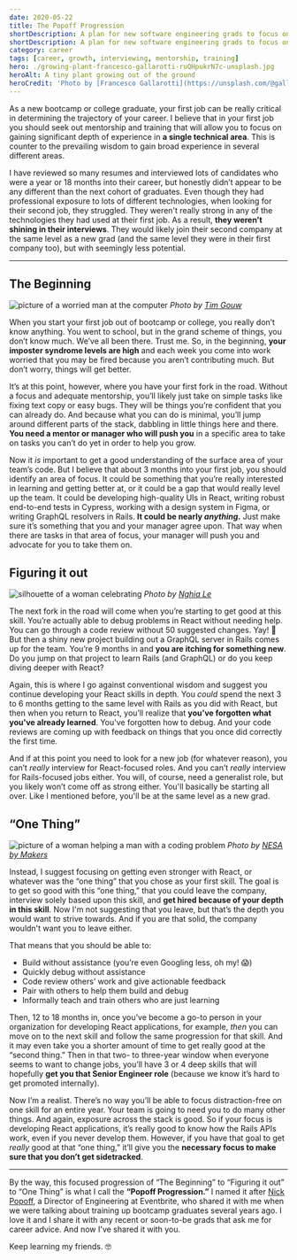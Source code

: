 ```yaml
---
date: 2020-05-22
title: The Popoff Progression
shortDescription: A plan for new software engineering grads to focus on gaining depth in a single technical area to help grow their career
shortDescription: A plan for new software engineering grads to focus on gaining depth in a single technical area to help grow their career
category: career
tags: [career, growth, interviewing, mentorship, training]
hero: ./growing-plant-francesco-gallarotti-ruQHpukrN7c-unsplash.jpg
heroAlt: A tiny plant growing out of the ground
heroCredit: 'Photo by [Francesco Gallarotti](https://unsplash.com/@gallarotti)'
---
```


As a new bootcamp or college graduate, your first job can be really critical in determining the trajectory of your career. I believe that in your first job you should seek out mentorship and training that will allow you to focus on gaining significant depth of experience in **a single technical area**. This is counter to the prevailing wisdom to gain broad experience in several different areas.

I have reviewed so many resumes and interviewed lots of candidates who were a year or 18 months into their career, but honestly didn’t appear to be any different than the next cohort of graduates. Even though they had professional exposure to lots of different technologies, when looking for their second job, they struggled. They weren't really strong in any of the technologies they had used at their first job. As a result, **they weren't shining in their interviews**. They would likely join their second company at the same level as a new grad (and the same level they were in their first company too), but with seemingly less potential.

---

## The Beginning

![picture of a worried man at the computer](./worried-man-at-computer-tim-gouw-1K9T5YiZ2WU-unsplash.jpg) _Photo by [Tim Gouw](https://unsplash.com/@punttim)_

When you start your first job out of bootcamp or college, you really don’t know anything. You went to school, but in the grand scheme of things, you don’t know much. We’ve all been there. Trust me. So, in the beginning, **your imposter syndrome levels are high** and each week you come into work worried that you may be fired because you aren’t contributing much. But don’t worry, things will get better.

It’s at this point, however, where you have your first fork in the road. Without a focus and adequate mentorship, you’ll likely just take on simple tasks like fixing text copy or easy bugs. They will be things you’re confident that you can already do. And because what you can do is minimal, you’ll jump around different parts of the stack, dabbling in little things here and there. **You need a mentor or manager who will push you** in a specific area to take on tasks you can’t do yet in order to help you grow.

Now it _is_ important to get a good understanding of the surface area of your team’s code. But I believe that about 3 months into your first job, you should identify an area of focus. It could be something that you’re really interested in learning and getting better at, or it could be a gap that would really level up the team. It could be developing high-quality UIs in React, writing robust end-to-end tests in Cypress, working with a design system in Figma, or writing GraphQL resolvers in Rails. **It could be nearly _anything_.** Just make sure it’s something that you and your manager agree upon. That way when there are tasks in that area of focus, your manager will push you and advocate for you to take them on.

## Figuring it out

![silhouette of a woman celebrating](./woman-celebrating-silhouette-nghia-le-V3DokM1NQcs-unsplash.jpg) _Photo by [Nghia Le](https://unsplash.com/@lephunghia)_

The next fork in the road will come when you’re starting to get good at this skill. You’re actually able to debug problems in React without needing help. You can go through a code review without 50 suggested changes. Yay! 🎉 But then a shiny new project building out a GraphQL server in Rails comes up for the team. You’re 9 months in and **you are itching for something new**. Do you jump on that project to learn Rails (and GraphQL) or do you keep diving deeper with React?

Again, this is where I go against conventional wisdom and suggest you continue developing your React skills in depth. You _could_ spend the next 3 to 6 months getting to the same level with Rails as you did with React, but then when you return to React, you’ll realize that **you’ve forgotten what you've already learned**. You've forgotten how to debug. And your code reviews are coming up with feedback on things that you once did correctly the first time.

And if at this point you need to look for a new job (for whatever reason), you can’t _really_ interview for React-focused roles. And you can’t _really_ interview for Rails-focused jobs either. You will, of course, need a generalist role, but you likely won’t come off as strong either. You'll basically be starting all over. Like I mentioned before, you'll be at the same level as a new grad.

## “One Thing”

![picture of a woman helping a man with a coding problem](./woman-helping-man-coding-nesa-by-makers-IgUR1iX0mqM-unsplash.jpg) _Photo by [NESA by Makers](https://unsplash.com/@nesabymakers)_

Instead, I suggest focusing on getting even stronger with React, or whatever was the “one thing” that you chose as your first skill. The goal is to get so good with this “one thing,” that you could leave the company, interview solely based upon this skill, and **get hired because of your depth in this skill**. Now I'm not suggesting that you leave, but that’s the depth you would want to strive towards. And if you are that solid, the company wouldn't want you to leave either.

That means that you should be able to:

- Build without assistance (you’re even Googling less, oh my! 😱)
- Quickly debug without assistance
- Code review others’ work and give actionable feedback
- Pair with others to help them build and debug
- Informally teach and train others who are just learning

Then, 12 to 18 months in, once you’ve become a go-to person in your organization for developing React applications, for example, _then_ you can move on to the next skill and follow the same progression for that skill. And it may even take you a shorter amount of time to get really good at the “second thing.” Then in that two- to three-year window when everyone seems to want to change jobs, you’ll have 3 or 4 deep skills that will hopefully **get you that Senior Engineer role** (because we know it’s hard to get promoted internally).

Now I’m a realist. There’s no way you’ll be able to focus distraction-free on one skill for an entire year. Your team is going to need you to do many other things. And again, exposure across the stack is good. So if your focus is developing React applications, it’s really good to know how the Rails APIs work, even if you never develop them. However, if you have that goal to get _really_ good at that “one thing,” it’ll give you the **necessary focus to make sure that you don’t get sidetracked**.

---

By the way, this focused progression of “The Beginning” to “Figuring it out” to “One Thing” is what I call the **“Popoff Progression.”** I named it after [Nick Popoff](https://www.linkedin.com/in/nick-popoff/), a Director of Engineering at Eventbrite, who shared it with me when we were talking about training up bootcamp graduates several years ago. I love it and I share it with any recent or soon-to-be grads that ask me for career advice. And now I've shared it with you.

Keep learning my friends. 🤓
